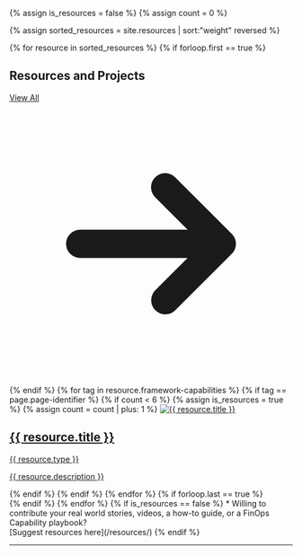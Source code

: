 <!-- Assign variable to help identify if there are no stories -->
{% assign is_resources = false %}
{% assign count = 0 %}
<!-- Make variable with sorted oder -->
{% assign sorted_resources = site.resources | sort:"weight" reversed %}
<!-- Loop over all stories -->
{% for resource in sorted_resources %}
{% if forloop.first == true %}
<div class="flex mt-10">
  <div class="flex-grow">
    <h2 class="mt-0">Resources and Projects</h2>
  </div>
  <div>
    <a href="/resources/" class="badge-dgrey inline-flex items-center mr-0"><span>View All</span> <svg xmlns="http://www.w3.org/2000/svg" class="h-4 w-4 ml-px" viewBox="0 0 20 20" fill="currentColor"><path fill-rule="evenodd" d="M10.293 5.293a1 1 0 011.414 0l4 4a1 1 0 010 1.414l-4 4a1 1 0 01-1.414-1.414L12.586 11H5a1 1 0 110-2h7.586l-2.293-2.293a1 1 0 010-1.414z" clip-rule="evenodd" /></svg></a>
  </div>
</div>
<div class="grid grid-cols-2 md:grid-cols-3 gap-8">
{% endif %}
{% for tag in resource.framework-capabilities  %}
{% if tag == page.page-identifier %}
{% if count < 6 %}
{% assign is_resources = true %}
{% assign count = count | plus: 1 %}
<a class="block text-centre m-0 bg-white border-solid border-gray-200 border rounded-sm shadow-sm hover:border-green-500 cursor-pointer transition duration-200" href="{% if resource.link %}{{ resource.link }}{% elsif resource.permalink %}{{ resource.permalink }}{% endif %}" data-ga-category="links" data-ga-action="internal link clicks" data-ga-label="reource - {{ resource.title }} {{ resource.type }}">
  <img src="/img/search-icons/{{ resource.type }}.png" alt="{{ resource.title }}" />
  <div class="p-4">
    <h2 class="text-base font-medium mt-0 mb-2 leading-tight flex-grow">{{ resource.title }}</h2>
    <p class="text-xs leading-tight m-0 mb-1 uppercase font-semibold">{{ resource.type }}</p>
    <p class="text-sm m-0 md:pr-8">{{ resource.description }}</p>
  </div>
</a>
{% endif %}
{% endif %}
{% endfor %}
{% if forloop.last == true %}
</div>
{% endif %}
{% endfor %} <!-- End loop of stories -->
<!-- Output if no stories -->
{% if is_resources == false %}
* Willing to contribute your real world stories, videos, a how-to guide, or a FinOps Capability playbook? <br> [Suggest resources here](/resources/)
{% endif %}

<hr class="basic" />
